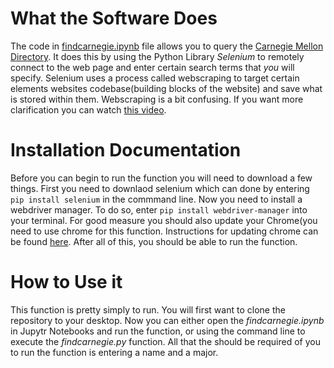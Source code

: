 # What the Software Does

The code in [findcarnegie.ipynb](https://github.com/nmcdowell00/lab6/blob/main/findcarnegie.ipynb) file allows you to query the [Carnegie Mellon Directory](https://directory.andrew.cmu.edu/). It does this by using the Python Library *Selenium* to remotely connect to the web page and enter certain search terms that *you* will specify. Selenium uses a process called webscraping to target certain elements websites codebase(building blocks of the website) and save what is stored within them. Webscraping is a bit confusing. If you want more clarification you can watch [this video](https://www.youtube.com/watch?v=Ct8Gxo8StBU&ab_channel=ParseHub).
  
# Installation Documentation 

Before you can begin to run the function you will need to download a few things. First you need to downlaod selenium which can done by entering
```pip install selenium``` in the commmand line. Now you need to install a webdriver manager. To do so, enter ```pip install webdriver-manager``` into your terminal. For good measure you should also update your Chrome(you need to use chrome for this function. Instructions for updating chrome can be found [here]("https://support.google.com/chrome/answer/95414?hl=en&co=GENIE.Platform%3DDesktop"). After all of this, you should be able to run the function. 
  
# How to Use it

This function is pretty simply to run. You will first want to clone the repository to your desktop. Now you can either open the *findcarnegie.ipynb* in Jupytr Notebooks and run the function, or using the command line to execute the *findcarnegie.py* function. All that the should be required of you to run the function is entering a name and a major. 



